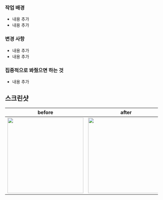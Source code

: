 ### 작업 배경
- 내용 추가
- 내용 추가

### 변경 사항
- 내용 추가
- 내용 추가

### 집중적으로 봐줬으면 하는 것
- 내용 추가

## 스크린샷
| before | after |
:-:|:-:
<img src="" width="250"/>| <image src="" width="250"/>
